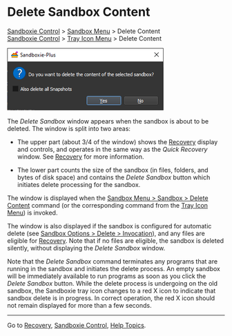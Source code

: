 # Delete Sandbox Content

[Sandboxie Control](SP_SBControl.md) > [Sandbox Menu](SP_SBControl_SbMenu.md) > Delete Content  
[Sandboxie Control](SP_SBControl.md) > [Tray Icon Menu](SP_TrayIconMenu.md) > Delete Content

![](../Media/SP_DeleteSandboxContent.png)

The _Delete Sandbox_ window appears when the sandbox is about to be deleted. The window is split into two areas:

*   The upper part (about 3/4 of the window) shows the [Recovery](SP_Recovery.md) display and controls, and operates in the same way as the _Quick Recovery_ window. See [Recovery](SP_Recovery.md) for more information.

*   The lower part counts the size of the sandbox (in files, folders, and bytes of disk space) and contains the _Delete Sandbox_ button which initiates delete processing for the sandbox.

The window is displayed when the [Sandbox Menu > Sandbox > Delete Content](SP_SBControl_SbMenu.md#sandbox-menu) command (or the corresponding command from the [Tray Icon Menu](SP_TrayIconMenu.md)) is invoked.

The window is also displayed if the sandbox is configured for automatic delete (see [Sandbox Options > Delete > Invocation](DeleteSettings.md#invocation)), and any files are eligible for [Recovery](SP_Recovery.md). Note that if no files are eligible, the sandbox is deleted silently, without displaying the _Delete Sandbox_ window.

Note that the _Delete Sandbox_ command terminates any programs that are running in the sandbox and initiates the delete process. An empty sandbox will be immediately available to run programs as soon as you click the _Delete Sandbox_ button. While the delete process is undergoing on the old sandbox, the Sandboxie tray icon changes to a red X icon to indicate that sandbox delete is in progress. In correct operation, the red X icon should not remain displayed for more than a few seconds.

* * *

Go to [Recovery](SP_Recovery.md), [Sandboxie Control](SP_SBControl.md), [Help Topics](HelpTopics.md).
